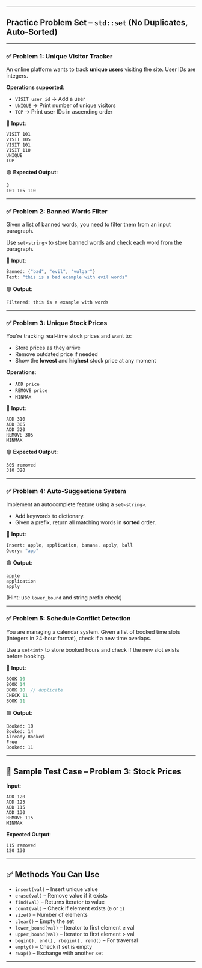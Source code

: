 
---

## Practice Problem Set – `std::set` (No Duplicates, Auto-Sorted)

---

### ✅ **Problem 1: Unique Visitor Tracker**

An online platform wants to track **unique users** visiting the site. User IDs are integers.

**Operations supported**:

* `VISIT user_id` → Add a user
* `UNIQUE` → Print number of unique visitors
* `TOP` → Print user IDs in ascending order

📝 **Input**:

```
VISIT 101
VISIT 105
VISIT 101
VISIT 110
UNIQUE
TOP
```

🟢 **Expected Output**:

```
3
101 105 110
```

---

### ✅ **Problem 2: Banned Words Filter**

Given a list of banned words, you need to filter them from an input paragraph.

Use `set<string>` to store banned words and check each word from the paragraph.

📝 **Input**:

```cpp
Banned: {"bad", "evil", "vulgar"}
Text: "this is a bad example with evil words"
```

🟢 **Output**:

```
Filtered: this is a example with words
```

---

### ✅ **Problem 3: Unique Stock Prices**

You're tracking real-time stock prices and want to:

* Store prices as they arrive
* Remove outdated price if needed
* Show the **lowest** and **highest** stock price at any moment

**Operations**:

* `ADD price`
* `REMOVE price`
* `MINMAX`

📝 **Input**:

```
ADD 310
ADD 305
ADD 320
REMOVE 305
MINMAX
```

🟢 **Expected Output**:

```
305 removed
310 320
```

---

### ✅ **Problem 4: Auto-Suggestions System**

Implement an autocomplete feature using a `set<string>`.

* Add keywords to dictionary.
* Given a prefix, return all matching words in **sorted** order.

📝 **Input**:

```cpp
Insert: apple, application, banana, apply, ball
Query: "app"
```

🟢 **Output**:

```
apple
application
apply
```

(Hint: use `lower_bound` and string prefix check)

---

### ✅ **Problem 5: Schedule Conflict Detection**

You are managing a calendar system. Given a list of booked time slots (integers in 24-hour format), check if a new time overlaps.

Use a `set<int>` to store booked hours and check if the new slot exists before booking.

📝 **Input**:

```cpp
BOOK 10
BOOK 14
BOOK 10  // duplicate
CHECK 11
BOOK 11
```

🟢 **Output**:

```
Booked: 10
Booked: 14
Already Booked
Free
Booked: 11
```

---

## 🧪 Sample Test Case – Problem 3: Stock Prices

**Input**:

```
ADD 120
ADD 125
ADD 115
ADD 130
REMOVE 115
MINMAX
```

**Expected Output**:

```
115 removed
120 130
```

---

## ✅ Methods You Can Use

* `insert(val)` – Insert unique value
* `erase(val)` – Remove value if it exists
* `find(val)` – Returns iterator to value
* `count(val)` – Check if element exists (`0` or `1`)
* `size()` – Number of elements
* `clear()` – Empty the set
* `lower_bound(val)` – Iterator to first element ≥ val
* `upper_bound(val)` – Iterator to first element > val
* `begin(), end(), rbegin(), rend()` – For traversal
* `empty()` – Check if set is empty
* `swap()` – Exchange with another set

---

